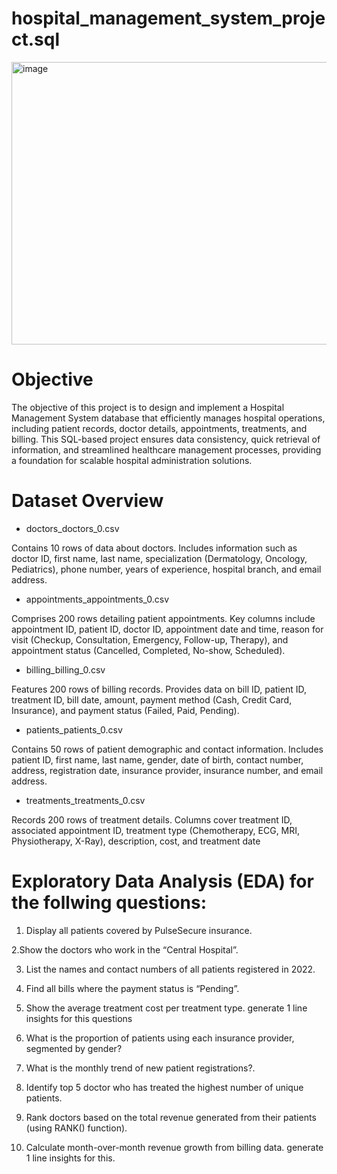 # hospital_management_system_project.sql

  <img width="602" height="452" alt="image" src="https://github.com/user-attachments/assets/dad633d5-ad21-4915-a4b8-3e3fb303e147" />




# Objective 
The objective of this project is to design and implement a Hospital Management System database that efficiently manages hospital operations, including patient records, doctor details, appointments, treatments, and billing. This SQL-based project ensures data consistency, quick retrieval of information, and streamlined healthcare management processes, providing a foundation for scalable hospital administration solutions.

# Dataset Overview
 * doctors_doctors_0.csv

Contains 10 rows of data about doctors.
Includes information such as doctor ID, first name, last name, specialization (Dermatology, Oncology, Pediatrics), phone number, years of experience, hospital branch, and email address.

* appointments_appointments_0.csv

Comprises 200 rows detailing patient appointments.
Key columns include appointment ID, patient ID, doctor ID, appointment date and time, reason for visit (Checkup, Consultation, Emergency, Follow-up, Therapy), and appointment status (Cancelled, Completed, No-show, Scheduled).

* billing_billing_0.csv

Features 200 rows of billing records.
Provides data on bill ID, patient ID, treatment ID, bill date, amount, payment method (Cash, Credit Card, Insurance), and payment status (Failed, Paid, Pending).

* patients_patients_0.csv

Contains 50 rows of patient demographic and contact information.
Includes patient ID, first name, last name, gender, date of birth, contact number, address, registration date, insurance provider, insurance number, and email address.

* treatments_treatments_0.csv

Records 200 rows of treatment details.
Columns cover treatment ID, associated appointment ID, treatment type (Chemotherapy, ECG, MRI, Physiotherapy, X-Ray), description, cost, and treatment date

# Exploratory Data Analysis (EDA) for the follwing questions:
1. Display all patients covered by PulseSecure insurance.

2.Show the doctors who work in the “Central Hospital”.

3. List the names and contact numbers of all patients registered in 2022.
   
4. Find all bills where the payment status is “Pending”.

5. Show the average treatment cost per treatment type. generate 1 line insights for this questions

6. What is the proportion of patients using each insurance provider, segmented by gender?

7. What is the monthly trend of new patient registrations?.
  
8. Identify top 5 doctor who has treated the highest number of unique patients.
  
9. Rank doctors based on the total revenue generated from their patients (using RANK() function).
  
10. Calculate month-over-month revenue growth from billing data. generate 1 line insights for this.


